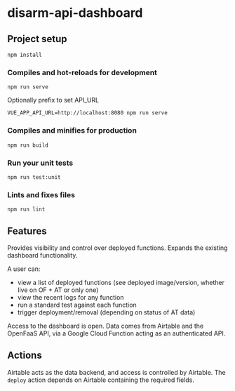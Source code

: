 # disarm-api-dashboard

## Project setup
```
npm install
```

### Compiles and hot-reloads for development
```
npm run serve
```

Optionally prefix to set API_URL

```
VUE_APP_API_URL=http://localhost:8080 npm run serve
```

### Compiles and minifies for production
```
npm run build
```

### Run your unit tests
```
npm run test:unit
```

### Lints and fixes files
```
npm run lint
```

## Features

Provides visibility and control over deployed functions. Expands the existing dashboard functionality.

A user can:
- view a list of deployed functions (see deployed image/version, whether live on OF + AT or only one)
- view the recent logs for any function
- run a standard test against each function
- trigger deployment/removal (depending on status of AT data)

Access to the dashboard is open. Data comes from Airtable and the OpenFaaS API, via a Google Cloud Function acting as an authenticated API.

## Actions

Airtable acts as the data backend, and access is controlled by Airtable. The `deploy` action depends on Airtable containing the required fields.